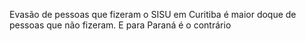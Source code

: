 Evasão de pessoas que fizeram o SISU em Curitiba é maior doque de pessoas que não fizeram. E para Paraná é o contrário
